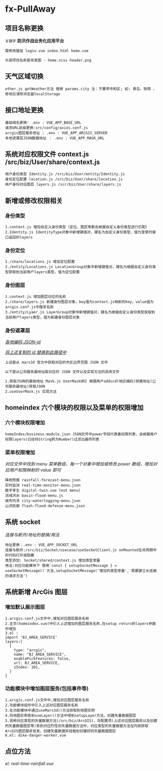 <!--
 * @FilePath: \fx-full-away\README.md
 * @Author: zhangxin
 * @Date: 2022-09-02 09:46:03
 * @LastEditors: zhangxin
 * @LastEditTime: 2022-09-21 11:04:38
 * @Description:
-->

# fx-PullAway

## 项目名称更换

`关键字` **防汛作战业务化应用平台**

`需修改路径 login.vue index.html home.vue`

`头部项目名称是背景图 - home.scss header.png`

## 天气区域切换

`other.js getWeather方法 替换 params.city 注：不要带市和区; 如: 青岛、铁西 ，修改后清除浏览器localStorage`

## 接口地址更换

```
基础域名更换: .env : VUE_APP_BASE_URL
请求URL前缀更换:src/config/axios.conf.js
arcgis图层服务地址 : .env : VUE_APP_ARCGIS_SERVER
本地遮罩层JSON数据地址 ： .env : VUE_APP_MASK_URL
```

## 系统对应权限文件 context.js /src/biz/User/share/context.js

```
用户身份类型 Identity.js /src/biz/User/entity/Identity.js
身份定位配置 location.js /src/biz/User/share/location.js
用户身份对应图层 layers.js /scr/biz/User/share/layers.js
```

## 新增或修改权限相关

### 身份类型

```
1.context.js 增加自定义身份类型（定位、图层等都会根据自定义身份类型进行匹配）
2.Identity.js IdentityType对象中新增键值对，键名为自定义身份类型，值为登录时接口返回的layers
```

### 身份定位

```
1./share/locations.js 增加定位配置
2./entity/Locations.js LocationGroup对象中新增键值对，键名为根据自定义身份类型获取到当前用户layers类型，值为定位配置
```

### 身份图层

```
1.context.js 增加图层对应的名称
2./share/layers.js 新建身份图层对象，key值为context.js映射的key，value值为arcgis.conf.js中服务名称
3./entity/Lyaer.js LayerGroup对象中新增键值对，键名为根据自定义身份类型获取到当前用户layers类型，值为新建身份图层对象
```

### 身份遮罩层

_[各地编码 JSON-id](https://gist.github.com/axiaoxin/51f32349802b199323b7)_

_[将上述复制的 id 替换到此路径中](http://data.mars3d.cn/file/geojson/areas/341100.json)_

`上述是从 mars3d 官方中获取对应的市区边界范围 JSON 文件`

`以下是从公司服务器地址取对应的 JSON 文件以及实现方法的具体文件`

```
1.获取JSON的基础地址 Mask.js UserMaskURI 根据用户addvcd(地区编码)拼接地址(公司服务器地址)获取JSON
2.useUserMask.js 实现方法
```

## homeindex 六个模块的权限以及菜单的权限增加

### 六个模块权限增加

```
homeIndex/business-module.json JSON文件中power字段代表着权限列表，会根据用户权限layers(已经将String转为Number)过滤出最终列表
```

### 菜单权限增加

_对应文件中找到 menu 菜单数组，每一个对象中增加或修改 power 数组，增加对应用户权限映射的 value 即可_

```
降雨预报 rainfall-forecast-menu.json
实时监测 real-time-monitor-menu.json
数字孪生 digital-twin.vue (not menu)
流域洪水 basin-flood-menu.js
城市内涝 city-waterlogging-menu.json
山洪防御 flash-flood-defense-menu.json
```

## 系统 socket

_连接与断开/地址的替换/用法_

```
地址更换：.env : VUE_APP_SOCKET_URL
连接与断开:/src/biz/Socket/usecase/useSocketClient.js onMounted生命周期中的代码打开或隐藏
类型添加: Socket/shared/context.js 增加类型常量
用法:对应功能模块下 使用`const { setupSocketMessage } = useSocketMessage()`方法,setupSocketMessage('增加的类型常量','需要建立长连接的请求方法')
```

## 系统新增 ArcGis 图层

### 增加默认展示图层

```
1.arcgis.conf.js文件中,增加对应图层服务名称
2.主页(homeindex.vue)中引入上述增加的图层服务名称,在setup return的layers参数中增加
3.el :
import 'BJ_AREA_SERVICE'
layers:[
  {
    type: "arcgis",
    name: "BJ_AREA_SERVICE",
    enablePickFeatures: false,
    url: BJ_AREA_SERVICE,
    zIndex: 101,
  }
]
```

### 功能模块中增加图层服务(包括事件等)

```
1.arcgis.conf.js文件中,增加对应图层服务名称
2.功能模块组件中引入上述对应图层服务名称
3.在功能模块中通过useMars3d()方法获取到地图实例
4.将地图实例丢到useLayer()方法中得到setupLayer方法，创建矢量数据图层
5.调用对应类型的矢量数据方法(/src/biz/ArcGIS)，将配置项(上述对应图层服务以及创建的矢量数据图层等)丢到对应烈性的矢量数据方法中，对应类型的矢量数据方法在内部获取ArcGIS图层服务信息，创建矢量数据并挂载到创建好的矢量数据图层
6.el: dike-danger-worker.vue
```

## 点位方法

_el: real-time-rainfall.vue_
